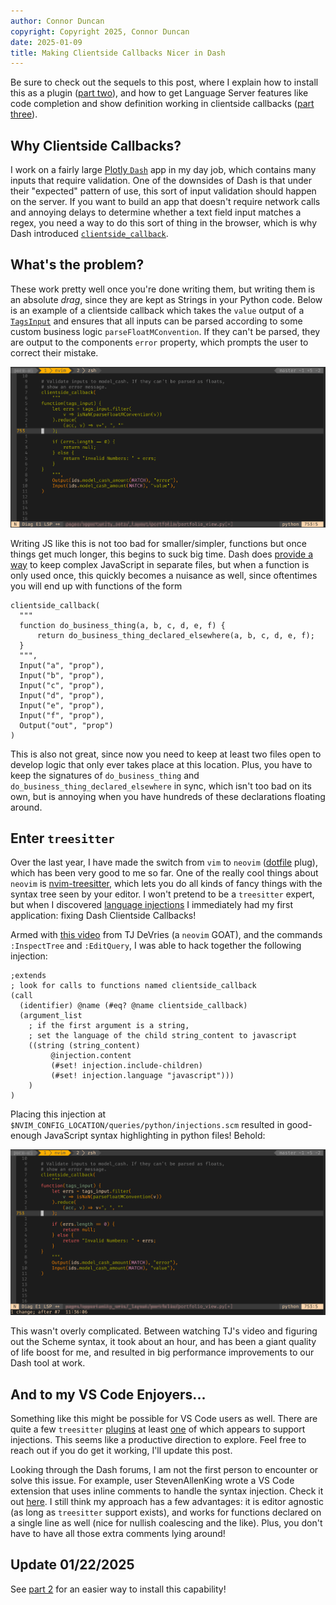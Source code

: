 ```yaml
---
author: Connor Duncan
copyright: Copyright 2025, Connor Duncan
date: 2025-01-09
title: Making Clientside Callbacks Nicer in Dash
---
```


Be sure to check out the sequels to this post, where I 
explain how to install this as a plugin ([part two](./dash-clientside-treesitter-ez-mode.html)), and how to get Language Server features
like code completion and show definition working in clientside callbacks ([part three](./dash-clientside-lsp.html)).

## Why Clientside Callbacks?
I work on a fairly large [Plotly `Dash`](https://dash.plotly.com/) app in my day job, which contains
many inputs that require validation.
One of the downsides of Dash is that under their "expected" pattern of use, this sort of input validation
should happen on the server. 
If you want to build an app that doesn't require network calls and annoying 
delays to determine whether a text field input matches a regex, you need a way to do this
sort of thing in the browser, which is why Dash introduced [`clientside_callback`](https://dash.plotly.com/clientside-callbacks).

## What's the problem?
These work pretty well once you're done writing them, but writing them is an absolute _drag_, since 
they are kept as Strings in your Python code. 
Below is an example of a clientside callback which takes the `value` output of a [`TagsInput`](https://www.dash-mantine-components.com/components/tagsinput)
and ensures that all inputs can be parsed according to some custom business logic
`parseFloatMConvention`.
If they can't be parsed, they are output to the components `error` property, which prompts
the user to correct their mistake.

<img src="/res/img/dash-clientside-nts.png" alt="Dash Clientside Callback No Highlight"/>

Writing JS like this is not too bad for smaller/simpler, functions
but once things get much longer, this begins to suck big time.
Dash does [provide a way](https://dash.plotly.com/external-resources) to keep complex JavaScript in separate files,
but when a function is only used once, this quickly becomes a nuisance as well, since oftentimes you will end up with
functions of the form

```{python}
clientside_callback(
  """
  function do_business_thing(a, b, c, d, e, f) {
      return do_business_thing_declared_elsewhere(a, b, c, d, e, f);
  }
  """,
  Input("a", "prop"),
  Input("b", "prop"),
  Input("c", "prop"),
  Input("d", "prop"),
  Input("e", "prop"),
  Input("f", "prop"),
  Output("out", "prop")
)
```
This is also not great, since now you need to keep at least two files open to develop logic that only
ever takes place at this location. Plus, you have to keep the signatures of 
`do_business_thing` and `do_business_thing_declared_elsewhere` in sync, which isn't too bad on its own,
but is annoying when you have hundreds of these declarations floating around.

## Enter `treesitter`
Over the last year, I have made the switch from `vim` to `neovim` ([dotfile](https://github.com/ctdunc/dotfiles) plug),
which has been very good to me so far.
One of the really cool things about `neovim` is [nvim-treesitter](https://github.com/nvim-treesitter/nvim-treesitter),
which lets you do all kinds of fancy things with the syntax tree seen by your editor.
I won't pretend to be a `treesitter` expert, but when I discovered [language injections](https://tree-sitter.github.io/tree-sitter/3-syntax-highlighting.html)
I immediately had my first application: fixing Dash Clientside Callbacks!

Armed with [this video](https://www.youtube.com/watch?v=09-9LltqWLY) from TJ DeVries (a `neovim` GOAT), and the commands 
`:InspectTree` and `:EditQuery`, I was able to hack together the following injection:

```{scheme}
;extends
; look for calls to functions named clientside_callback
(call 
  (identifier) @name (#eq? @name clientside_callback) 
  (argument_list 
    ; if the first argument is a string, 
    ; set the language of the child string_content to javascript
    ((string (string_content) 
	     @injection.content 
	     (#set! injection.include-children)
	     (#set! injection.language "javascript")))
	)
)
```


Placing this injection at `$NVIM_CONFIG_LOCATION/queries/python/injections.scm` resulted in 
good-enough JavaScript syntax highlighting in python files! Behold:

<img src="/res/img/dash-clientside-ts.png" alt="Dash Clientside Callback Highlighted"/>

This wasn't overly complicated. Between watching TJ's video and figuring out the Scheme syntax,
it took about an hour, and has been a giant quality of life boost for me, and resulted in
big performance improvements to our Dash tool at work.


## And to my VS Code Enjoyers...
Something like this might be possible for VS Code users as well. There are quite a few 
`treesitter` [plugins](https://marketplace.visualstudio.com/search?term=tree%20sitter&target=VSCode&category=All%20categories&sortBy=Relevance)
at least [one](https://marketplace.visualstudio.com/items?itemName=AlecGhost.tree-sitter-vscode) 
of which appears to support injections. This seems like a productive direction to explore. Feel free to
reach out if you do get it working, I'll update this post. 

Looking through the Dash forums, I am not the first person to encounter or solve this issue.
For example, user StevenAllenKing wrote a VS Code extension that uses inline comments to handle
the syntax injection. Check it out [here](https://community.plotly.com/t/show-and-tell-clientside-callback-javascript-syntax-highlighting-in-python-multi-line-strings/56663).
I still think my approach has a few advantages: it is editor agnostic (as long as `treesitter` 
support exists), and works for functions declared on a single line as well (nice for 
nullish coalescing and the like). Plus, you don't have to have all those extra comments
lying around!

## Update 01/22/2025
See [part 2](./dash-clientside-treesitter-ez-mode.html) for an easier way to install this capability!
